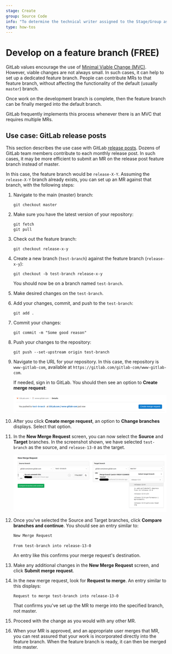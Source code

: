 ```yaml
---
stage: Create
group: Source Code
info: "To determine the technical writer assigned to the Stage/Group associated with this page, see https://about.gitlab.com/handbook/engineering/ux/technical-writing/#assignments"
type: how-tos
---
```


# Develop on a feature branch **(FREE)**

GitLab values encourage the use of [Minimal Viable Change (MVC)](https://about.gitlab.com/handbook/values/#minimal-viable-change-mvc).
However, viable changes are not always small. In such cases, it can help to set up a dedicated feature branch.
People can contribute MRs to that feature branch, without affecting the functionality of the default (usually `master`) branch.

Once work on the development branch is complete, then the feature branch can be finally merged into the default branch.

GitLab frequently implements this process whenever there is an MVC that requires multiple MRs.

## Use case: GitLab release posts

This section describes the use case with GitLab [release posts](https://about.gitlab.com/handbook/marketing/blog/release-posts/).
Dozens of GitLab team members contribute to each monthly release post.
In such cases, it may be more efficient to submit an MR on the release post feature branch instead of master.

In this case, the feature branch would be `release-X-Y`. Assuming the `release-X-Y` branch already exists, you can set up an MR against that branch, with the following steps:

1. Navigate to the main (master) branch:

   ```shell
   git checkout master
   ```

1. Make sure you have the latest version of your repository:

   ```shell
   git fetch
   git pull
   ```

1. Check out the feature branch:

   ```shell
   git checkout release-x-y
   ```

1. Create a new branch (`test-branch`) against the feature branch (`release-x-y`):

   ```shell
   git checkout -b test-branch release-x-y
   ```

   You should now be on a branch named `test-branch`.

1. Make desired changes on the `test-branch`.
1. Add your changes, commit, and push to the `test-branch`:

   ```shell
   git add .
   ```

1. Commit your changes:

   ```shell
   git commit -m "Some good reason"
   ```

1. Push your changes to the repository:

   ```shell
   git push --set-upstream origin test-branch
   ```

1. Navigate to the URL for your repository. In this case, the repository is `www-gitlab-com`, available at `https://gitlab.com/gitlab-com/www-gitlab-com`.

   If needed, sign in to GitLab. You should then see an option to **Create merge request**:

   ![Create merge request](img/create_merge_request_v13_1.png)

1. After you click **Create merge request**, an option to **Change branches** displays. Select that option.

1. In the **New Merge Request** screen, you can now select the **Source** and **Target** branches.
In the screenshot shown,
we have selected `test-branch` as the source, and `release-13-0` as the target.

   ![Modify branches](img/modify_branches_v13_1.png)

1. Once you've selected the Source and Target branches, click **Compare branches and continue**.
   You should see an entry similar to:

   ```plaintext
   New Merge Request

   From test-branch into release-13-0
   ```

   An entry like this confirms your merge request's destination.

1. Make any additional changes in the **New Merge Request** screen, and click **Submit merge request**.
1. In the new merge request, look for **Request to merge**. An entry similar to this displays:

   ```plaintext
   Request to merge test-branch into release-13-0
   ```

   That confirms you've set up the MR to merge into the specified branch, not master.

1. Proceed with the change as you would with any other MR.
1. When your MR is approved, and an appropriate user merges that MR, you can rest assured that your work is incorporated directly into the feature branch.
When the feature branch is ready, it can then be merged into master.
